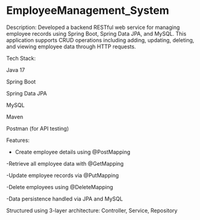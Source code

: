 # EmployeeManagement_System
Description:
Developed a backend RESTful web service for managing employee records using Spring Boot, Spring Data JPA, and MySQL. This application supports CRUD operations including adding, updating, deleting, and viewing employee data through HTTP requests.

 Tech Stack:

Java 17

Spring Boot

Spring Data JPA

MySQL

Maven

Postman (for API testing)

Features:

- Create employee details using @PostMapping
  
-Retrieve all employee data with @GetMapping

-Update employee records via @PutMapping

-Delete employees using @DeleteMapping

-Data persistence handled via JPA and MySQL

Structured using 3-layer architecture: Controller, Service, Repository
